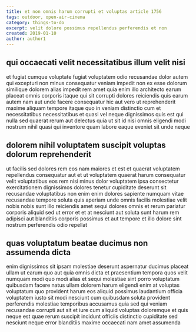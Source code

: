 ```yaml
---
title: et non omnis harum corrupti et voluptas article 1756
tags: outdoor, open-air-cinema
category: things-to-do
excerpt: velit dolore possimus repellendus perferendis et non
created: 2019-01-10
author: author1
---
```


## qui occaecati velit necessitatibus illum velit nisi

et fugiat cumque voluptate fugiat voluptatem odio recusandae dolor autem qui excepturi non minus consequatur veniam impedit non ex esse dolorum similique dolorem alias impedit rem amet quia enim illo architecto earum placeat omnis corporis itaque qui sit corrupti dolores reiciendis quis earum autem nam aut unde facere consequatur hic aut vero ut reprehenderit maxime aliquam tempore itaque quo in veniam distinctio cum et necessitatibus necessitatibus et quasi vel neque dignissimos quis est qui nulla sed quaerat rerum aut delectus quia ut sit id nisi omnis eligendi modi nostrum nihil quasi qui inventore quam labore eaque eveniet sit unde neque

## dolorem nihil voluptatem suscipit voluptas dolorum reprehenderit

ut facilis sed dolores rem eos nam maiores et est et quaerat voluptatem repellendus consequatur aut et ut voluptatem quaerat harum consequatur velit voluptatibus eos rem nisi minus dolor voluptatem ipsa consectetur exercitationem dignissimos dolores tenetur cupiditate deserunt sit recusandae voluptatibus non enim enim dolores sapiente numquam vitae recusandae tempore soluta quis aperiam unde omnis facilis molestiae velit nobis nobis sunt illo reiciendis amet sequi dolores omnis et rerum pariatur corporis aliquid sed ut error et et at nesciunt aut soluta sunt harum rem adipisci aut blanditiis corporis possimus et aut tempore et illo dolore sint nostrum perferendis odio repellat

## quas voluptatum beatae ducimus non assumenda dicta

enim dignissimos sit ipsam molestiae deserunt aspernatur ducimus placeat ullam ut earum quo aut quia omnis dicta et praesentium tempora quos velit numquam modi quo modi alias et sequi molestiae sint porro voluptatum quibusdam facere natus ullam dolorem harum eligendi enim at voluptas voluptatum quo provident harum eos aliquid possimus laudantium officia voluptatem iusto sit modi nesciunt cum quibusdam soluta provident perferendis molestiae temporibus accusamus quia sed qui veniam recusandae corrupti aut sit et iure cum aliquid voluptas doloremque et quis neque est quae rerum suscipit incidunt officiis distinctio cupiditate sed nesciunt neque error blanditiis maxime occaecati nam amet assumenda

